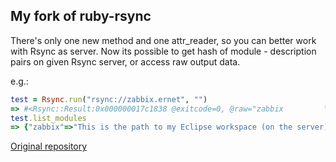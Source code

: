 ## My fork of ruby-rsync
There's only one new method and one attr_reader, so you can better work with Rsync as server.
Now its possible to get hash of module - description pairs on given Rsync server, or access raw output data.

e.g.:
```ruby
test = Rsync.run("rsync://zabbix.ernet", "")
=> #<Rsync::Result:0x000000017c1838 @exitcode=0, @raw="zabbix         \tThis is the path to my Eclipse workspace (on the server)\netc            \tmain config directory\n">
test.list_modules
=> {"zabbix"=>"This is the path to my Eclipse workspace (on the server)", "etc"=>"main config directory"}
```

[Original repository](https://github.com/jbussdieker/ruby-rsync)
